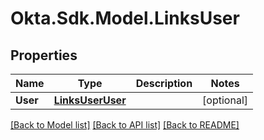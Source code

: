 # Okta.Sdk.Model.LinksUser

## Properties

Name | Type | Description | Notes
------------ | ------------- | ------------- | -------------
**User** | [**LinksUserUser**](LinksUserUser.md) |  | [optional] 

[[Back to Model list]](../README.md#documentation-for-models) [[Back to API list]](../README.md#documentation-for-api-endpoints) [[Back to README]](../README.md)

